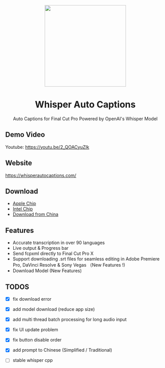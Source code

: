 <p align="center">
    <img height="256" src="https://github.com/shaishaicookie/fcpx-auto-captions/blob/main/Whisper%20Auto%20Captions/Assets.xcassets/AppIcon.appiconset/1024.png" />
</p>
<h1 align="center">Whisper Auto Captions</h1>
<p align="center">Auto Captions for Final Cut Pro Powered by OpenAI's Whisper Model</p>


## Demo Video
Youtube: https://youtu.be/2_QOACyuZIk

## Website
https://whisperautocaptions.com/


## Download
* [Apple Chip](https://drive.google.com/file/d/1G0WYNk5mJMcE0cG7B2y_uBO4VaHYsCxY/view?usp=sharing) 
* [Intel Chip](https://drive.google.com/file/d/1ugXyDuDCuc_mLv1RqoUyriBBe4Fpvi_Z/view?usp=sharing) 
* [Download from China](https://vu3mopq3x8.feishu.cn/docx/Go9IdrSkpochcoxpgHfcl7nhn2d)

## Features
* Accurate transcription in over 90 languages
* Live output & Progress bar
* Send fcpxml directly to Final Cut Pro X
* Support downloading .srt files for seamless editing in Adobe Premiere Pro, DaVinci Resolve & Sony Vegas （New Features !)
* Download Model (New Features)


## TODOS
- [x] fix download error
- [x] add model download (reduce app size)
- [x] add multi thread batch processing for long audio input
- [x] fix UI update problem
- [x] fix button disable order
- [x] add prompt to Chinese (Simplified / Traditional)
- [ ] stable whisper cpp





